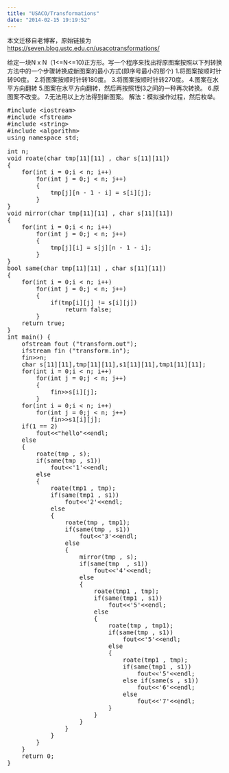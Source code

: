 ```yaml
---
title: "USACO/Transformations"
date: "2014-02-15 19:19:52"
---
```


本文迁移自老博客，原始链接为 <https://seven.blog.ustc.edu.cn/usacotransformations/>

给定一块N x N（1<=N<=10)正方形。写一个程序来找出将原图案按照以下列转换方法中的一个步骤转换成新图案的最小方式(即序号最小的那个) 
1.将图案按顺时针转90度。 
2.将图案按顺时针转180度。 
3.将图案按顺时针转270度。 
4.图案在水平方向翻转 
5.图案在水平方向翻转，然后再按照1到3之间的一种再次转换。 
6.原图案不改变。 
7.无法用以上方法得到新图案。
解法：模拟操作过程，然后枚举。 
<pre class = "brush:[cpp]">
#include &lt;iostream&gt;
#include &lt;fstream&gt;
#include &lt;string&gt;
#include &lt;algorithm&gt;
using namespace std;

int n;
void roate(char tmp[11][11] , char s[11][11])
{
    for(int i = 0;i < n; i++)
        for(int j = 0;j < n; j++)
        {
            tmp[j][n - 1 - i] = s[i][j];
        }
}
void mirror(char tmp[11][11] , char s[11][11])
{
    for(int i = 0;i < n; i++)
        for(int j = 0;j < n; j++)
        {
            tmp[j][i] = s[j][n - 1 - i];
        }
}
bool same(char tmp[11][11] , char s[11][11])
{
    for(int i = 0;i < n; i++)
        for(int j = 0;j < n; j++)
        {
            if(tmp[i][j] != s[i][j])
                return false;
        }
    return true;
}
int main() {
    ofstream fout ("transform.out");
    ifstream fin ("transform.in");
    fin&gt;&gt;n;
    char s[11][11],tmp[11][11],s1[11][11],tmp1[11][11];
    for(int i = 0;i < n; i++)
        for(int j = 0;j < n; j++)
        {
            fin&gt;&gt;s[i][j];
        }
    for(int i = 0;i < n; i++)
        for(int j = 0;j < n; j++)
            fin&gt;&gt;s1[i][j];
    if(1 == 2)
        fout&lt;&lt;"hello"&lt;&lt;endl;
    else
    {
        roate(tmp , s);
        if(same(tmp , s1))
            fout&lt;&lt;'1'&lt;&lt;endl;
        else
        {
            roate(tmp1 , tmp);
            if(same(tmp1 , s1))
                fout&lt;&lt;'2'&lt;&lt;endl;
            else
            {
                roate(tmp , tmp1);
                if(same(tmp , s1))
                    fout&lt;&lt;'3'&lt;&lt;endl;
                else
                {
                    mirror(tmp , s);
                    if(same(tmp  , s1))
                        fout&lt;&lt;'4'&lt;&lt;endl;
                    else
                    {
                        roate(tmp1 , tmp);
                        if(same(tmp1 , s1))
                            fout&lt;&lt;'5'&lt;&lt;endl;
                        else
                        {
                            roate(tmp , tmp1);
                            if(same(tmp , s1))
                                fout&lt;&lt;'5'&lt;&lt;endl;
                            else
                            {
                                roate(tmp1 , tmp);
                                if(same(tmp1 , s1))
                                    fout&lt;&lt;'5'&lt;&lt;endl;
                                else if(same(s , s1))
                                    fout&lt;&lt;'6'&lt;&lt;endl;
                                else
                                    fout&lt;&lt;'7'&lt;&lt;endl;
                            }
                        }
                    }
                }
            }
        }
    }
    return 0;
}
</pre>

